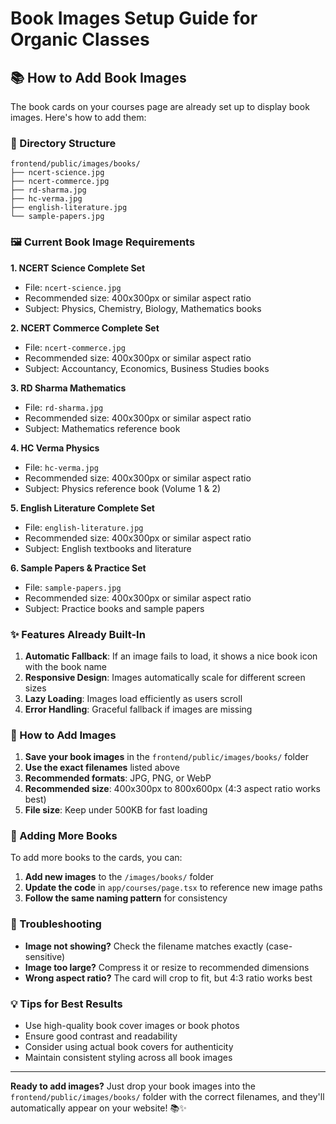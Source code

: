 # Book Images Setup Guide for Organic Classes

## 📚 How to Add Book Images

The book cards on your courses page are already set up to display book images. Here's how to add them:

### 📁 Directory Structure
```
frontend/public/images/books/
├── ncert-science.jpg
├── ncert-commerce.jpg
├── rd-sharma.jpg
├── hc-verma.jpg
├── english-literature.jpg
└── sample-papers.jpg
```

### 🖼️ Current Book Image Requirements

**1. NCERT Science Complete Set**
- File: `ncert-science.jpg`
- Recommended size: 400x300px or similar aspect ratio
- Subject: Physics, Chemistry, Biology, Mathematics books

**2. NCERT Commerce Complete Set**
- File: `ncert-commerce.jpg`
- Recommended size: 400x300px or similar aspect ratio
- Subject: Accountancy, Economics, Business Studies books

**3. RD Sharma Mathematics**
- File: `rd-sharma.jpg`
- Recommended size: 400x300px or similar aspect ratio
- Subject: Mathematics reference book

**4. HC Verma Physics**
- File: `hc-verma.jpg`
- Recommended size: 400x300px or similar aspect ratio
- Subject: Physics reference book (Volume 1 & 2)

**5. English Literature Complete Set**
- File: `english-literature.jpg`
- Recommended size: 400x300px or similar aspect ratio
- Subject: English textbooks and literature

**6. Sample Papers & Practice Set**
- File: `sample-papers.jpg`
- Recommended size: 400x300px or similar aspect ratio
- Subject: Practice books and sample papers

### ✨ Features Already Built-In

1. **Automatic Fallback**: If an image fails to load, it shows a nice book icon with the book name
2. **Responsive Design**: Images automatically scale for different screen sizes
3. **Lazy Loading**: Images load efficiently as users scroll
4. **Error Handling**: Graceful fallback if images are missing

### 🚀 How to Add Images

1. **Save your book images** in the `frontend/public/images/books/` folder
2. **Use the exact filenames** listed above
3. **Recommended formats**: JPG, PNG, or WebP
4. **Recommended size**: 400x300px to 800x600px (4:3 aspect ratio works best)
5. **File size**: Keep under 500KB for fast loading

### 📝 Adding More Books

To add more books to the cards, you can:

1. **Add new images** to the `/images/books/` folder
2. **Update the code** in `app/courses/page.tsx` to reference new image paths
3. **Follow the same naming pattern** for consistency

### 🔧 Troubleshooting

- **Image not showing?** Check the filename matches exactly (case-sensitive)
- **Image too large?** Compress it or resize to recommended dimensions
- **Wrong aspect ratio?** The card will crop to fit, but 4:3 ratio works best

### 💡 Tips for Best Results

- Use high-quality book cover images or book photos
- Ensure good contrast and readability
- Consider using actual book covers for authenticity
- Maintain consistent styling across all book images

---

**Ready to add images?** Just drop your book images into the `frontend/public/images/books/` folder with the correct filenames, and they'll automatically appear on your website! 📚✨